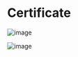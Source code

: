 # Certificate
![image](https://github.com/Dr-Aman-cse/Certificate/assets/146421457/68fede19-8b6e-419e-8ad5-34ac7da04c1a)

![image](https://github.com/Dr-Aman-cse/Certificate/assets/146421457/c79a40ea-b2ce-45fa-9f7a-7d14b10ff375)
